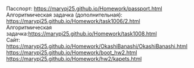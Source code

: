Пасспорт: https://marypj25.github.io/Homework/passport.html <br>
Алгоритмическая задачка (дополнительная): https://marypj25.github.io/Homework/task1006/2.html <br>
Алгоритмическая задачка:https://marypj25.github.io/Homework/task1008.html <br>
Сайт: https://marypj25.github.io/Homework/OkashiBanashi/OkashiBanashi.html <br>
https://marypj25.github.io/Homework/boot_hw2.html<br>
https://marypj25.github.io/Homework/hw2/kapets.html
